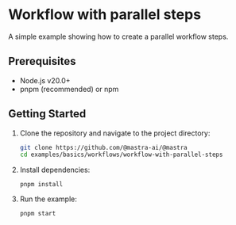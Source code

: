 # Workflow with parallel steps

A simple example showing how to create a parallel workflow steps.

## Prerequisites

- Node.js v20.0+
- pnpm (recommended) or npm

## Getting Started

1. Clone the repository and navigate to the project directory:

   ```bash
   git clone https://github.com/@mastra-ai/@mastra
   cd examples/basics/workflows/workflow-with-parallel-steps
   ```

2. Install dependencies:

   ```
   pnpm install
   ```

3. Run the example:

   ```bash
   pnpm start
   ```
